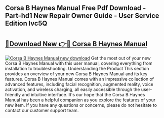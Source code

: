 ## Corsa B Haynes Manual Free Pdf Download - Part-hd1 New Repair Owner Guide - User Service Edition Ivc5Q

# <h2><a href="http://bc62080.oget.top/?id=Corsa+B+Haynes+Manual">🔗Download New 👉🔴 Corsa B Haynes Manual</a></h2>

[![Corsa B Haynes Manual new download](https://i.imgur.com/5g1atiW.png)](http://bc62080.oget.top/?id=Corsa+B+Haynes+Manual)
Get the most out of your new Corsa B Haynes Manual with this user manual, covering everything from installation to troubleshooting. Understanding the Product This section provides an overview of your new Corsa B Haynes Manual and its key features. Corsa B Haynes Manual comes with an impressive collection of advanced features, including facial recognition, augmented reality, voice activation, and wireless charging, all easily accessible through the user-friendly and intuitive interface. It's our hope that the Corsa B Haynes Manual has been a helpful companion as you explore the features of your new item. If you have any questions or concerns, please do not hesitate to contact our customer support team.
